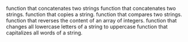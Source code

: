 function that concatenates two strings
function that concatenates two strings.
function that copies a string.
 function that compares two strings.
function that reverses the content of an array of integers.
function that changes all lowercase letters of a string to uppercase
function that capitalizes all words of a string.

